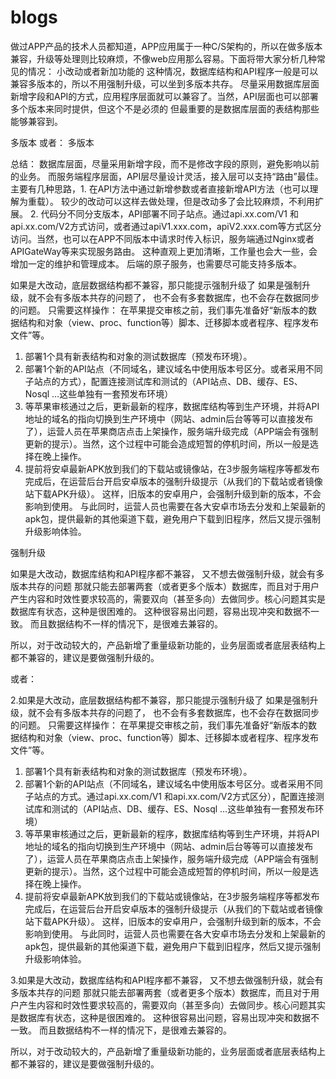 # blogs

做过APP产品的技术人员都知道，APP应用属于一种C/S架构的，所以在做多版本兼容，升级等处理则比较麻烦，不像web应用那么容易。下面将带大家分析几种常见的情况： 
小改动或者新加功能的 
这种情况，数据库结构和API程序一般是可以兼容多版本的，所以不用强制升级，可以坐到多版本共存。 
尽量采用数据库层面新增字段和API的方式，应用程序层面就可以兼容了。当然，API层面也可以部署多个版本来同时提供，但这个不是必须的 
但最重要的是数据库层面的表结构那些能够兼容到。

多版本 
或者： 
多版本

总结： 
数据库层面，尽量采用新增字段，而不是修改字段的原则，避免影响以前的业务。 
而服务端程序层面，API层尽量设计灵活，接入层可以支持“路由”最佳。主要有几种思路，1. 在API方法中通过新增参数或者直接新增API方法（也可以理解为重载）。 
较少的改动可以这样去做处理，但是改动多了会比较麻烦，不利用扩展。 
2. 代码分不同分支版本，API部署不同子站点。通过api.xx.com/V1 和api.xx.com/V2方式访问，或者通过apiV1.xxx.com，apiV2.xxx.com等方式区分访问。当然，也可以在APP不同版本中请求时传入标识，服务端通过Nginx或者APIGateWay等来实现服务路由。 
这种直观上更加清晰，工作量也会大一些，会增加一定的维护和管理成本。 
后端的原子服务，也需要尽可能支持多版本。

如果是大改动，底层数据结构都不兼容，那只能提示强制升级了 
如果是强制升级，就不会有多版本共存的问题了， 
也不会有多套数据库，也不会存在数据同步的问题。 
只需要这样操作： 
在苹果提交审核之前，我们事先准备好“新版本的数据结构和对象（view、proc、function等）脚本、迁移脚本或者程序、程序发布文件”等。 
1. 部署1个具有新表结构和对象的测试数据库（预发布环境）。 
2. 部署1个新的API站点（不同域名，建议域名中使用版本号区分。或者采用不同子站点的方式），配置连接测试库和测试的（API站点、DB、缓存、ES、Nosql …这些单独有一套预发布环境） 
3. 等苹果审核通过之后，更新最新的程序，数据库结构等到生产环境，并将API地址的域名的指向切换到生产环境中（网站、admin后台等等可以直接发布了），运营人员在苹果商店点击上架操作，服务端升级完成（APP端会有强制更新的提示）。当然，这个过程中可能会造成短暂的停机时间，所以一般是选择在晚上操作。 
4. 提前将安卓最新APK放到我们的下载站或镜像站，在3步服务端程序等都发布完成后，在运营后台开启安卓版本的强制升级提示（从我们的下载站或者镜像站下载APK升级）。 
这样，旧版本的安卓用户，会强制升级到新的版本，不会影响到使用。 
与此同时，运营人员也需要在各大安卓市场去分发和上架最新的apk包，提供最新的其他渠道下载，避免用户下载到旧程序，然后又提示强制升级影响体验。

强制升级

如果是大改动，数据库结构和API程序都不兼容， 又不想去做强制升级，就会有多版本共存的问题
那就只能去部署两套（或者更多个版本）数据库，而且对于用户产生内容和时效性要求较高的，需要双向（甚至多向）去做同步。核心问题其实是数据库有状态，这种是很困难的。 
这种很容易出问题，容易出现冲突和数据不一致。 
而且数据结构不一样的情况下，是很难去兼容的。

所以，对于改动较大的，产品新增了重量级新功能的，业务层面或者底层表结构上都不兼容的，建议是要做强制升级的。

或者：

2.如果是大改动，底层数据结构都不兼容，那只能提示强制升级了 
如果是强制升级，就不会有多版本共存的问题了， 
也不会有多套数据库，也不会存在数据同步的问题。 
只需要这样操作： 
在苹果提交审核之前，我们事先准备好“新版本的数据结构和对象（view、proc、function等）脚本、迁移脚本或者程序、程序发布文件”等。 
1. 部署1个具有新表结构和对象的测试数据库（预发布环境）。 
2. 部署1个新的API站点（不同域名，建议域名中使用版本号区分。或者采用不同子站点的方式。通过api.xx.com/V1 和api.xx.com/V2方式区分），配置连接测试库和测试的（API站点、DB、缓存、ES、Nosql …这些单独有一套预发布环境） 
3. 等苹果审核通过之后，更新最新的程序，数据库结构等到生产环境，并将API地址的域名的指向切换到生产环境中（网站、admin后台等等可以直接发布了），运营人员在苹果商店点击上架操作，服务端升级完成（APP端会有强制更新的提示）。当然，这个过程中可能会造成短暂的停机时间，所以一般是选择在晚上操作。 
4. 提前将安卓最新APK放到我们的下载站或镜像站，在3步服务端程序等都发布完成后，在运营后台开启安卓版本的强制升级提示（从我们的下载站或者镜像站下载APK升级）。 
这样，旧版本的安卓用户，会强制升级到新的版本，不会影响到使用。 
与此同时，运营人员也需要在各大安卓市场去分发和上架最新的apk包，提供最新的其他渠道下载，避免用户下载到旧程序，然后又提示强制升级影响体验。

3.如果是大改动，数据库结构和API程序都不兼容， 
又不想去做强制升级，就会有多版本共存的问题 
那就只能去部署两套（或者更多个版本）数据库，而且对于用户产生内容和时效性要求较高的，需要双向（甚至多向）去做同步。核心问题其实是数据库有状态，这种是很困难的。 
这种很容易出问题，容易出现冲突和数据不一致。 
而且数据结构不一样的情况下，是很难去兼容的。

所以，对于改动较大的，产品新增了重量级新功能的，业务层面或者底层表结构上都不兼容的，建议是要做强制升级的。
